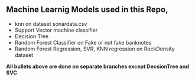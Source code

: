 ## Machine Learnig Models used in this Repo,
- knn on dataset sonardata.csv
- Support Vector machine classifier
- Decision Tree
- Random Forest Classifier on Fake or not fake banknotes 
- Random Forest Regression, SVR, KNN regression  on RockDensity dataset

**All bullets above are done on separate branches except DecsionTree and SVC**

